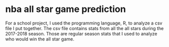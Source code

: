 # nba all star game prediction
For a school project, I used the programming language, R, to analyze a csv file I put together. 
The csv file contains stats from all the all stars during the 2017-2018 season. 
Those are regular season stats that I used to analyze who would win the all star game. 